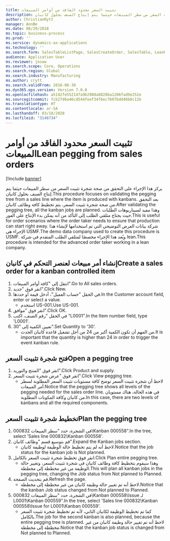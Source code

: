 ```yaml
---
title: تثبيت السعر محدود الفاقد من أوامر المبيعات
description: يركز هذا الإجراء على التحقق من صحة شجرة تثبيت السعر من سطر المبيعات حيثما يتم إنتاج الصنف بحلول كانبان.
author: ChristianRytt
manager: AnnBe
ms.date: 08/29/2018
ms.topic: business-process
ms.prod: ''
ms.service: dynamics-ax-applications
ms.technology: ''
ms.search.form: SalesTableListPage, SalesCreateOrder, SalesTable, LeanPeggingTree
audience: Application User
ms.reviewer: josaw
ms.search.scope: Core, Operations
ms.search.region: Global
ms.search.industry: Manufacturing
ms.author: crytt
ms.search.validFrom: 2016-06-30
ms.dyn365.ops.version: Version 7.0.0
ms.openlocfilehash: a5142fe552147a9b2988a8828ba1206fad9e252e
ms.sourcegitcommit: fcb27d6a46cd544feef34f6ec7607bdd46b0c12b
ms.translationtype: HT
ms.contentlocale: ar-SA
ms.lasthandoff: 03/18/2020
ms.locfileid: "3146734"
---
```

# <a name="lean-pegging-from-sales-orders"></a><span data-ttu-id="421db-103">تثبيت السعر محدود الفاقد من أوامر المبيعات</span><span class="sxs-lookup"><span data-stu-id="421db-103">Lean pegging from sales orders</span></span>

[!include [banner](../../includes/banner.md)]

<span data-ttu-id="421db-104">يركز هذا الإجراء على التحقق من صحة شجرة تثبيت السعر من سطر المبيعات حيثما يتم إنتاج الصنف بحلول كانبان.</span><span class="sxs-lookup"><span data-stu-id="421db-104">This procedure focuses on validating the pegging tree from a sales line where the item is produced with kanbans.</span></span> <span data-ttu-id="421db-105">بعد التحقق من صحة شجرة تثبيت السعر، يتم تخطيط كافة وظائف كانبان.</span><span class="sxs-lookup"><span data-stu-id="421db-105">After validating the pegging tree, all the kanban jobs are planned.</span></span> <span data-ttu-id="421db-106">وهذا مفيد لسيناريوهات الطلبات حيث يحتاج متلقي الطلب إلى التأكد من أنه يمكن بدء الإنتاج على الفور.</span><span class="sxs-lookup"><span data-stu-id="421db-106">This is useful for order scenarios where the order taker needs to ensure that production can start right away.</span></span> <span data-ttu-id="421db-107">شركة بيانات العرض التوضيحي التي تم استخدامها لإنشاء هذا الإجراء هي USMF.</span><span class="sxs-lookup"><span data-stu-id="421db-107">The demo data company used to create this procedure is USMF.</span></span> <span data-ttu-id="421db-108">ويُعد هذا الإجراء مخصصًا لمتلقي الطلب المتقدم في شركة lean.</span><span class="sxs-lookup"><span data-stu-id="421db-108">This procedure is intended for the advanced order taker working in a lean company.</span></span>


## <a name="create-a-sales-order-for-a-kanban-controlled-item"></a><span data-ttu-id="421db-109">إنشاء أمر مبيعات لعنصر التحكم في كانبان</span><span class="sxs-lookup"><span data-stu-id="421db-109">Create a sales order for a kanban controlled item</span></span>
1. <span data-ttu-id="421db-110">انتقل إلى "كافة أوامر المبيعات‬".</span><span class="sxs-lookup"><span data-stu-id="421db-110">Go to All sales orders.</span></span>
2. <span data-ttu-id="421db-111">انقر فوق "جديد".</span><span class="sxs-lookup"><span data-stu-id="421db-111">Click New.</span></span>
3. <span data-ttu-id="421db-112">في الحقل "حساب العميل"، أدخل قيمة أو حددها.</span><span class="sxs-lookup"><span data-stu-id="421db-112">In the Customer account field, enter or select a value.</span></span>
    * <span data-ttu-id="421db-113">استخدم US-001.</span><span class="sxs-lookup"><span data-stu-id="421db-113">Use US-001.</span></span>  
4. <span data-ttu-id="421db-114">انقر فوق "موافق".</span><span class="sxs-lookup"><span data-stu-id="421db-114">Click OK.</span></span>
5. <span data-ttu-id="421db-115">في الحقل "رقم الصنف، اكتب "L0001".</span><span class="sxs-lookup"><span data-stu-id="421db-115">In the Item number field, type 'L0001'.</span></span>
6. <span data-ttu-id="421db-116">تعيين الكمية إلى "30".</span><span class="sxs-lookup"><span data-stu-id="421db-116">Set Quantity to '30'.</span></span>
    * <span data-ttu-id="421db-117">من المهم أن تكون الكمية أكبر من 24 من أجل تشغيل قاعدة كانبان الحدث.</span><span class="sxs-lookup"><span data-stu-id="421db-117">It is important that the quantity is higher than 24 in order to trigger the event kanban rule.</span></span>  

## <a name="open-a-pegging-tree"></a><span data-ttu-id="421db-118">فتح شجرة تثبيت السعر</span><span class="sxs-lookup"><span data-stu-id="421db-118">Open a pegging tree</span></span> 
1. <span data-ttu-id="421db-119">انقر فوق "المنتج والتوريد".</span><span class="sxs-lookup"><span data-stu-id="421db-119">Click Product and supply.</span></span>
2. <span data-ttu-id="421db-120">انقر فوق "عرض شجرة تثبيت السعر".</span><span class="sxs-lookup"><span data-stu-id="421db-120">Click View pegging tree.</span></span>
    * <span data-ttu-id="421db-121">لاحظ أن شجرة تثبيت السعر توضح كافة مستويات تثبيت السعر المطلوبة لسطر أمر المبيعات.</span><span class="sxs-lookup"><span data-stu-id="421db-121">Notice that the pegging tree shows all levels of the pegging needed for the sales order line.</span></span> <span data-ttu-id="421db-122">في هذه الحالة، هناك مستويان من كانبان وكافة المكونات المطلوبة.</span><span class="sxs-lookup"><span data-stu-id="421db-122">In this case, there are two levels of kanbans and all the required components.</span></span>  

## <a name="plan-the-pegging-tree"></a><span data-ttu-id="421db-123">تخطيط شجرة تثبيت السعر</span><span class="sxs-lookup"><span data-stu-id="421db-123">Plan the pegging tree</span></span>
1. <span data-ttu-id="421db-124">في الشجرة، حدد "سطر المبيعات 000832\Kanban 000558".</span><span class="sxs-lookup"><span data-stu-id="421db-124">In the tree, select 'Sales line 000832\Kanban 000558'.</span></span>
2. <span data-ttu-id="421db-125">قم بتوسيع قسم "وظائف كانبان".</span><span class="sxs-lookup"><span data-stu-id="421db-125">Expand the Kanban jobs section.</span></span>
    * <span data-ttu-id="421db-126">لاحظ أنه لم يتم تخطيط حالة الوظيفة لوظيفة كانبان.</span><span class="sxs-lookup"><span data-stu-id="421db-126">Notice that the job status for the kanban job is Not planned.</span></span>  
3. <span data-ttu-id="421db-127">انقر فوق تخطيط شجرة تثبيت السعر بالكامل.</span><span class="sxs-lookup"><span data-stu-id="421db-127">Click Plan entire pegging tree.</span></span>
    * <span data-ttu-id="421db-128">وهذا سيقوم بتخطيط كافة وظائف كانبان في شجرة تثبيت السعر، وتغيير حالة الوظيفة من غير مخططة إلى مخططة.</span><span class="sxs-lookup"><span data-stu-id="421db-128">This will plan all kanban jobs in the pegging tree, changing the Job status from Not planned to Planned.</span></span>  
4. <span data-ttu-id="421db-129">قم بتحديث الصفحة.</span><span class="sxs-lookup"><span data-stu-id="421db-129">Refresh the page.</span></span>
    * <span data-ttu-id="421db-130">لاحظ أنه تم تغيير حالة وظيفة كانبان من غير مخططة إلى مخططة.</span><span class="sxs-lookup"><span data-stu-id="421db-130">Notice that the kanban Job status changed from Not planned to Planned.</span></span>  
5. <span data-ttu-id="421db-131">في الشجرة، حدد "سطر المبيعات 000832\Kanban 000558\Issue لـ L0001\Kanban 000559".</span><span class="sxs-lookup"><span data-stu-id="421db-131">In the tree, select 'Sales line 000832\Kanban 000558\Issue for L0001\Kanban 000559'.</span></span>
    * <span data-ttu-id="421db-132">كما تم تخطيط الوظيفة لكانبان الثاني، لأنه تم تخطيط شجرة تثبيت السعر بالكامل.</span><span class="sxs-lookup"><span data-stu-id="421db-132">The job for the second kanban is also planned, because the entire pegging tree is planned.</span></span> <span data-ttu-id="421db-133">لاحظ أنه تم تغيير حالة وظيفة كانبان من غير مخططة إلى مخططة.</span><span class="sxs-lookup"><span data-stu-id="421db-133">Notice that the kanban job status is changed from Not planned to Planned.</span></span>  

